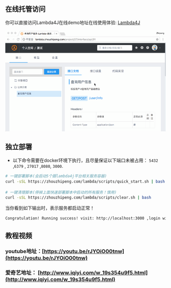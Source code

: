 

## 在线托管访问

你可以直接访问Lambda4J在线demo地址在线使用体验: [Lambda4J](https://lambda.zhouzhipeng.com)

![](../static/images/lambda4j_demo.gif)


## 独立部署

* 以下命令需要在docker环境下执行，且尽量保证以下端口未被占用： `5432` ,`6379` , `27017` ,`8080`, `3000`. 

```bash
# 一键部署脚本(会启动5个跟lambda4j平台相关服务容器)
curl -sSL https://zhouzhipeng.com/lambda/scripts/quick_start.sh | bash

# 一键清理脚本(停掉上面快速部署脚本中启动的所有服务！慎用)
curl -sSL https://zhouzhipeng.com/lambda/scripts/clear.sh | bash
```



当你看到如下输出时，表示服务都启动正常！

```bash
Congratulation! Running success! visit: http://localhost:3000 ,login with user: admin@zhouzhipeng.com and password: 123456
```



## 教程视频

### youtube地址：[https://youtu.be/rJYOiO00tnw](https://youtu.be/rJYOiO00tnw)

###  爱奇艺地址： [http://www.iqiyi.com/w_19s354u9f5.html](http://www.iqiyi.com/w_19s354u9f5.html)

